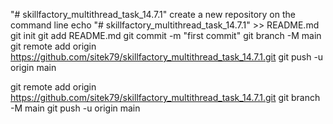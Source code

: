 "# skillfactory_multithread_task_14.7.1"
create a new repository on the command line
echo "# skillfactory_multithread_task_14.7.1" >> README.md
git init
git add README.md
git commit -m "first commit"
git branch -M main
git remote add origin https://github.com/sitek79/skillfactory_multithread_task_14.7.1.git
git push -u origin main

git remote add origin https://github.com/sitek79/skillfactory_multithread_task_14.7.1.git
git branch -M main
git push -u origin main